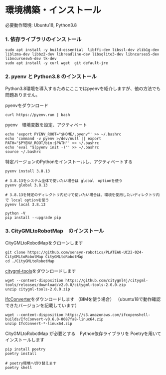 # 環境構築・インストール

必要動作環境: Ubuntu18, Python3.8

### 1. 依存ライブラリのインストール
```
sudo apt install -y build-essential  libffi-dev libssl-dev zlib1g-dev liblzma-dev libbz2-dev libreadline-dev libsqlite3-dev libncurses5-dev libncursesw5-dev tk-dev  
sudo apt install -y curl wget  git default-jre
```
### 2.  pyenv と Python3.8 のインストール
Python3.8環境を導入するためにここではpyenvを紹介しますが、他の方法でも問題ありません。

pyenvをダウンロード
````
curl https://pyenv.run | bash
````

pyenv　環境変数を設定、アクティベート
````
echo 'export PYENV_ROOT="$HOME/.pyenv"' >> ~/.bashrc
echo 'command -v pyenv >/dev/null || export PATH="$PYENV_ROOT/bin:$PATH"' >> ~/.bashrc
echo 'eval "$(pyenv init -)"' >> ~/.bashrc
source ~/.bashrc
````

特定バージョンのPythonをインストールし、アクティベートする
````
pyenv install 3.8.13
````
````
# 3.8.13をシステム全体で使いたい場合は global　optionを使う
pyenv global 3.8.13

# 3.8.13を特定のディレクトリ内だけで使いたい場合は、環境を使用したいディレクトリ内で local optionを使う
pyenv local 3.8.13

python -V
pip install --upgrade pip
````

### 3.  CityGMLtoRobotMap　のインストール 
 CityGMLtoRobotMapをクローンします
````
git clone https://github.com/sensyn-robotics/PLATEAU-UC22-024-CityGMLtoRobotMap CityGMLtoRobotMap
cd ./CityGMLtoRobotMap
````

 [citygml-tools](https://github.com/citygml4j/citygml-tools)をダウンロードします
````
wget --content-disposition https://github.com/citygml4j/citygml-tools/releases/download/v2.0.0/citygml-tools-2.0.0.zip
unzip citygml-tools-2.0.0.zip
````

[IfcConverter](https://blenderbim.org/docs-python/ifcconvert/installation.html)をダウンロードします （BIMを使う場合）
（ubuntu18で動作確認できたバージョンを記載しています）
````
wget --content-disposition https://s3.amazonaws.com/ifcopenshell-builds/IfcConvert-v0.6.0-0087fa8-linux64.zip
unzip IfcConvert-*-linux64.zip
````

CityGMLtoRobotMap が必要とする　Python依存ライブラリを Poetryを用いてインストールします
````
pip install poetry
poetry install

# poetry環境へ切り替えます 
poetry shell
````
   



